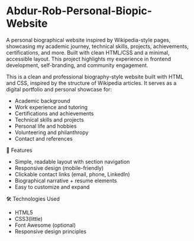 # Abdur-Rob-Personal-Biopic-Website
A personal biographical website inspired by Wikipedia-style pages, showcasing my academic journey, technical skills, projects, achievements, certifications, and more. Built with clean HTML/CSS and a minimal, accessible layout. This project highlights my experience in frontend development, self-branding, and community engagement.



This is a clean and professional biography-style website built with HTML and CSS, inspired by the structure of Wikipedia articles. It serves as a digital portfolio and personal showcase for:

- Academic background
- Work experience and tutoring
- Certifications and achievements
- Technical skills and projects
- Personal life and hobbies
- Volunteering and philanthropy
- Contact and references

 🚀 Features
- Simple, readable layout with section navigation
- Responsive design (mobile-friendly)
- Clickable contact links (email, phone, LinkedIn)
- Biographical narrative + resume elements
- Easy to customize and expand

 🛠️ Technologies Used
- HTML5
- CSS3(little)
- Font Awesome (optional)
- Responsive design principles


